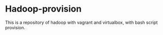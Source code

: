 # Hadoop-provision
This is a repository of hadoop with vagrant and virtualbox, with bash script provision.

